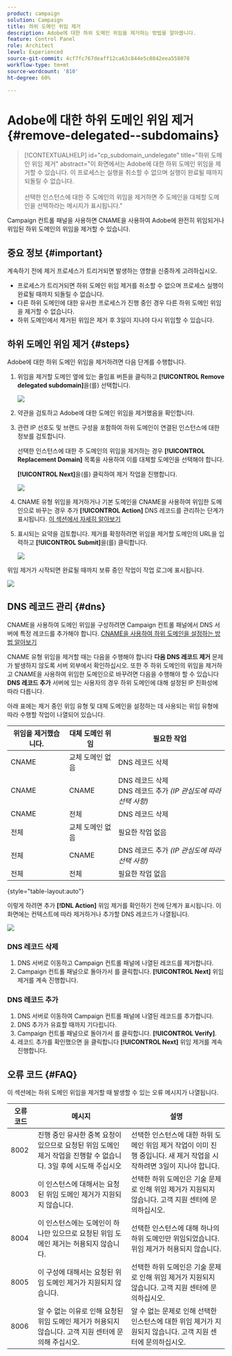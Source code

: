 ```yaml
---
product: campaign
solution: Campaign
title: 하위 도메인 위임 제거
description: Adobe에 대한 하위 도메인 위임을 제거하는 방법을 알아봅니다.
feature: Control Panel
role: Architect
level: Experienced
source-git-commit: 4cf7fc767deaff12ca63c844e5c0842eea558078
workflow-type: tm+mt
source-wordcount: '810'
ht-degree: 60%

---
```


# Adobe에 대한 하위 도메인 위임 제거 {#remove-delegated--subdomains}

>[!CONTEXTUALHELP]
>id="cp_subdomain_undelegate"
>title="하위 도메인 위임 제거"
>abstract="이 화면에서는 Adobe에 대한 하위 도메인 위임을 제거할 수 있습니다. 이 프로세스는 실행을 취소할 수 없으며 실행이 완료될 때까지 되돌릴 수 없습니다.<br><br>선택한 인스턴스에 대한 주 도메인의 위임을 제거하면 주 도메인을 대체할 도메인을 선택하라는 메시지가 표시됩니다."

Campaign 컨트롤 패널을 사용하면 CNAME을 사용하여 Adobe에 완전히 위임되거나 위임된 하위 도메인의 위임을 제거할 수 있습니다.

## 중요 정보 {#important}

계속하기 전에 제거 프로세스가 트리거되면 발생하는 영향을 신중하게 고려하십시오.

* 프로세스가 트리거되면 하위 도메인 위임 제거를 취소할 수 없으며 프로세스 실행이 완료될 때까지 되돌릴 수 없습니다.
* 다른 하위 도메인에 대한 유사한 프로세스가 진행 중인 경우 다른 하위 도메인 위임을 제거할 수 없습니다.
* 하위 도메인에서 제거된 위임은 제거 후 3일이 지나야 다시 위임할 수 있습니다.

## 하위 도메인 위임 제거 {#steps}

Adobe에 대한 하위 도메인 위임을 제거하려면 다음 단계를 수행합니다.

1. 위임을 제거할 도메인 옆에 있는 줄임표 버튼을 클릭하고 **[!UICONTROL Remove delegated subdomain]**&#x200B;을(를) 선택합니다.

   ![](assets/undelegate-subdomain.png)

1. 약관을 검토하고 Adobe에 대한 도메인 위임을 제거했음을 확인합니다.

1. 관련 IP 선호도 및 브랜드 구성을 포함하여 하위 도메인이 연결된 인스턴스에 대한 정보를 검토합니다.

   선택한 인스턴스에 대한 주 도메인의 위임을 제거하는 경우 **[!UICONTROL Replacement Domain]** 목록을 사용하여 이를 대체할 도메인을 선택해야 합니다.

    **[!UICONTROL Next]**&#x200B;을(를) 클릭하여 제거 작업을 진행합니다.

   ![](assets/undelegate-subdomain-details.png)

1. CNAME 유형 위임을 제거하거나 기본 도메인을 CNAME을 사용하여 위임한 도메인으로 바꾸는 경우 추가 **[!UICONTROL Action]** DNS 레코드를 관리하는 단계가 표시됩니다. [이 섹션에서 자세히 알아보기](#dns)

1. 표시되는 요약을 검토합니다. 제거를 확정하려면 위임을 제거할 도메인의 URL을 입력하고 **[!UICONTROL Submit]**&#x200B;을(를) 클릭합니다.

   ![](assets/undelegate-submit.png)

위임 제거가 시작되면 완료될 때까지 보류 중인 작업이 작업 로그에 표시됩니다.

![](assets/undelegate-job.png)

## DNS 레코드 관리 {#dns}

CNAME을 사용하여 도메인 위임을 구성하려면 Campaign 컨트롤 패널에서 DNS 서버에 특정 레코드를 추가해야 합니다. [CNAME을 사용하여 하위 도메인을 설정하는 방법 알아보기](setting-up-new-subdomain.md#use-cnames)

CNAME 유형 위임을 제거할 때는 다음을 수행해야 합니다 **다음 DNS 레코드 제거** 문제가 발생하지 않도록 서버 외부에서 확인하십시오. 또한 주 하위 도메인의 위임을 제거하고 CNAME을 사용하여 위임한 도메인으로 바꾸려면 다음을 수행해야 할 수 있습니다 **DNS 레코드 추가** 서버에 있는 사용자의 경우 하위 도메인에 대해 설정된 IP 친화성에 따라 다릅니다.

아래 표에는 제거 중인 위임 유형 및 대체 도메인을 설정하는 데 사용되는 위임 유형에 따라 수행할 작업이 나열되어 있습니다.

| 위임을 제거했습니다. | 대체 도메인 위임 | 필요한 작업 |
|  ---  |  ---  |  ---  |
| CNAME | 교체 도메인 없음 | DNS 레코드 삭제 |
| CNAME | CNAME | DNS 레코드 삭제<br/>DNS 레코드 추가 *(IP 관심도에 따라 선택 사항)* |
| CNAME | 전체 | DNS 레코드 삭제 |
| 전체 | 교체 도메인 없음 | 필요한 작업 없음 |
| 전체 | CNAME | DNS 레코드 추가 *(IP 관심도에 따라 선택 사항)* |
| 전체 | 전체 | 필요한 작업 없음 |

{style="table-layout:auto"}

이렇게 하려면 추가 **[!DNL Action]** 위임 제거를 확인하기 전에 단계가 표시됩니다. 이 화면에는 컨텍스트에 따라 제거하거나 추가할 DNS 레코드가 나열됩니다.

![](assets/action-step.png)

### DNS 레코드 삭제

1. DNS 서버로 이동하고 Campaign 컨트롤 패널에 나열된 레코드를 제거합니다.
1. Campaign 컨트롤 패널으로 돌아가서 를 클릭합니다. **[!UICONTROL Next]** 위임 제거를 계속 진행합니다.

### DNS 레코드 추가

1. DNS 서버로 이동하여 Campaign 컨트롤 패널에 나열된 레코드를 추가합니다.
1. DNS 추가가 유효할 때까지 기다립니다.
1. Campaign 컨트롤 패널으로 돌아가서 를 클릭합니다. **[!UICONTROL Verify]**.
1. 레코드 추가를 확인했으면 을 클릭합니다 **[!UICONTROL Next]** 위임 제거를 계속 진행합니다.

## 오류 코드 {#FAQ}

이 섹션에는 하위 도메인 위임을 제거할 때 발생할 수 있는 오류 메시지가 나열됩니다.

| 오류 코드 | 메시지 | 설명 |
|  ---  |  ---  |  ---  |
| 8002 | 진행 중인 유사한 중복 요청이 있으므로 요청된 위임 도메인 제거 작업을 진행할 수 없습니다. 3일 후에 시도해 주십시오 | 선택한 인스턴스에 대한 하위 도메인 위임 제거 작업이 이미 진행 중입니다. 새 제거 작업을 시작하려면 3일이 지나야 합니다. |
| 8003 | 이 인스턴스에 대해서는 요청된 위임 도메인 제거가 지원되지 않습니다. | 선택한 하위 도메인은 기술 문제로 인해 위임 제거가 지원되지 않습니다. 고객 지원 센터에 문의하십시오. |
| 8004 | 이 인스턴스에는 도메인이 하나만 있으므로 요청된 위임 도메인 제거는 허용되지 않습니다. | 선택한 인스턴스에 대해 하나의 하위 도메인만 위임되었습니다. 위임 제거가 허용되지 않습니다. |
| 8005 | 이 구성에 대해서는 요청된 위임 도메인 제거가 지원되지 않습니다. | 선택한 하위 도메인은 기술 문제로 인해 위임 제거가 지원되지 않습니다. 고객 지원 센터에 문의하십시오. |
| 8006 | 알 수 없는 이유로 인해 요청된 위임 도메인 제거가 허용되지 않습니다. 고객 지원 센터에 문의해 주십시오. | 알 수 없는 문제로 인해 선택한 인스턴스에 대한 위임 제거가 지원되지 않습니다. 고객 지원 센터에 문의하십시오. |

